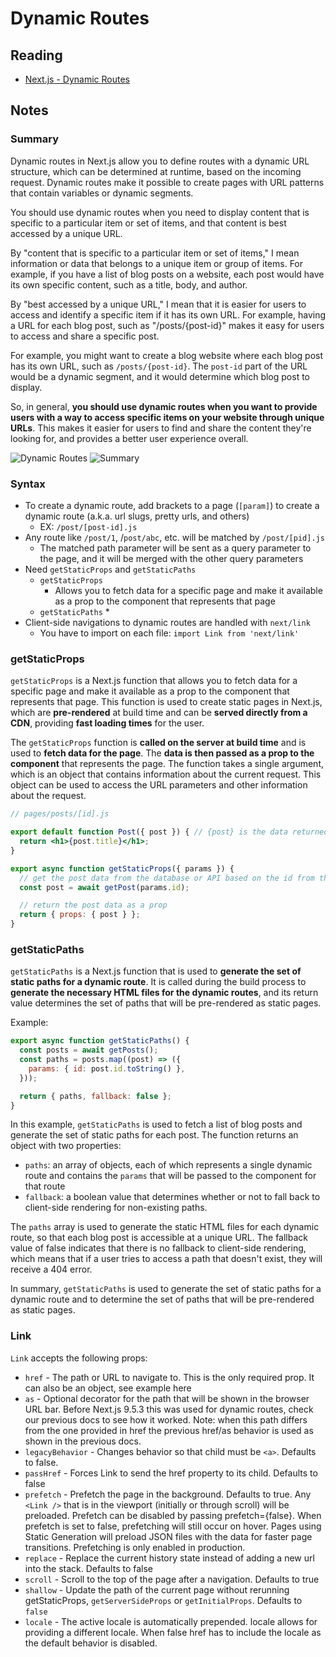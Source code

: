 # Dynamic Routes

## Reading

* [Next.js - Dynamic Routes](https://nextjs.org/learn/basics/dynamic-routes)

## Notes

### Summary

Dynamic routes in Next.js allow you to define routes with a dynamic URL structure, which can be determined at runtime, based on the incoming request. Dynamic routes make it possible to create pages with URL patterns that contain variables or dynamic segments.

You should use dynamic routes when you need to display content that is specific to a particular item or set of items, and that content is best accessed by a unique URL.

By "content that is specific to a particular item or set of items," I mean information or data that belongs to a unique item or group of items. For example, if you have a list of blog posts on a website, each post would have its own specific content, such as a title, body, and author.

By "best accessed by a unique URL," I mean that it is easier for users to access and identify a specific item if it has its own URL. For example, having a URL for each blog post, such as "/posts/{post-id}" makes it easy for users to access and share a specific post.

For example, you might want to create a blog website where each blog post has its own URL, such as `/posts/{post-id}`. The `post-id` part of the URL would be a dynamic segment, and it would determine which blog post to display.

So, in general, **you should use dynamic routes when you want to provide users with a way to access specific items on your website through unique URLs**. This makes it easier for users to find and share the content they're looking for, and provides a better user experience overall.

![Dynamic Routes](https://nextjs.org/static/images/learn/dynamic-routes/page-path-external-data.png)
![Summary](https://nextjs.org/static/images/learn/dynamic-routes/how-to-dynamic-routes.png)

### Syntax

* To create a dynamic route, add brackets to a page (`[param]`) to create a dynamic route (a.k.a. url slugs, pretty urls, and others)
  * EX: `/post/[post-id].js`
* Any route like `/post/1`, /`post/abc`, etc. will be matched by `/post/[pid].js`
  * The matched path parameter will be sent as a query parameter to the page, and it will be merged with the other query parameters
* Need `getStaticProps` and `getStaticPaths`
  * `getStaticProps`
    * Allows you to fetch data for a specific page and make it available as a prop to the component that represents that page
  * `getStaticPaths`
    * 
* Client-side navigations to dynamic routes are handled with `next/link`
  * You have to import on each file: `import Link from 'next/link'`

### getStaticProps

`getStaticProps` is a Next.js function that allows you to fetch data for a specific page and make it available as a prop to the component that represents that page. This function is used to create static pages in Next.js, which are **pre-rendered** at build time and can be **served directly from a CDN**, providing **fast loading times** for the user.

The `getStaticProps` function is **called on the server at build time** and is used to **fetch data for the page**. The **data is then passed as a prop to the component** that represents the page. The function takes a single argument, which is an object that contains information about the current request. This object can be used to access the URL parameters and other information about the request.

```jsx
// pages/posts/[id].js

export default function Post({ post }) { // {post} is the data returned as props
  return <h1>{post.title}</h1>;
}

export async function getStaticProps({ params }) {
  // get the post data from the database or API based on the id from the URL
  const post = await getPost(params.id);

  // return the post data as a prop
  return { props: { post } };
}
```

### getStaticPaths

`getStaticPaths` is a Next.js function that is used to **generate the set of static paths for a dynamic route**. It is called during the build process to **generate the necessary HTML files for the dynamic routes**, and its return value determines the set of paths that will be pre-rendered as static pages.

Example:

```jsx
export async function getStaticPaths() {
  const posts = await getPosts();
  const paths = posts.map((post) => ({
    params: { id: post.id.toString() },
  }));

  return { paths, fallback: false };
}
```

In this example, `getStaticPaths` is used to fetch a list of blog posts and generate the set of static paths for each post. The function returns an object with two properties:

* `paths`: an array of objects, each of which represents a single dynamic route and contains the `params` that will be passed to the component for that route
* `fallback`: a boolean value that determines whether or not to fall back to client-side rendering for non-existing paths.

The `paths` array is used to generate the static HTML files for each dynamic route, so that each blog post is accessible at a unique URL. The fallback value of false indicates that there is no fallback to client-side rendering, which means that if a user tries to access a path that doesn't exist, they will receive a 404 error.

In summary, `getStaticPaths` is used to generate the set of static paths for a dynamic route and to determine the set of paths that will be pre-rendered as static pages.

### Link

`Link` accepts the following props:

* `href` - The path or URL to navigate to. This is the only required prop. It can also be an object, see example here
* `as` - Optional decorator for the path that will be shown in the browser URL bar. Before Next.js 9.5.3 this was used for dynamic routes, check our previous docs to see how it worked. Note: when this path differs from the one provided in href the previous href/as behavior is used as shown in the previous docs.
* `legacyBehavior` - Changes behavior so that child must be `<a>`. Defaults to false.
* `passHref` - Forces Link to send the href property to its child. Defaults to false
* `prefetch` - Prefetch the page in the background. Defaults to true. Any `<Link />` that is in the viewport (initially or through scroll) will be preloaded. Prefetch can be disabled by passing prefetch={false}. When prefetch is set to false, prefetching will still occur on hover. Pages using Static Generation will preload JSON files with the data for faster page transitions. Prefetching is only enabled in production.
* `replace` - Replace the current history state instead of adding a new url into the stack. Defaults to false
* `scroll` - Scroll to the top of the page after a navigation. Defaults to true
* `shallow` - Update the path of the current page without rerunning getStaticProps, `getServerSideProps` or `getInitialProps`. Defaults to `false`
* `locale` - The active locale is automatically prepended. locale allows for providing a different locale. When false href has to include the locale as the default behavior is disabled.
